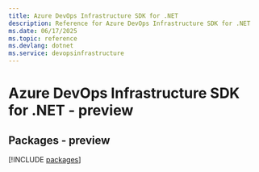 ```yaml
---
title: Azure DevOps Infrastructure SDK for .NET
description: Reference for Azure DevOps Infrastructure SDK for .NET
ms.date: 06/17/2025
ms.topic: reference
ms.devlang: dotnet
ms.service: devopsinfrastructure
---
```

# Azure DevOps Infrastructure SDK for .NET - preview
## Packages - preview
[!INCLUDE [packages](devops-infrastructure-index.md)]